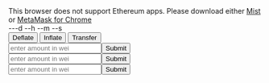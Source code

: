 <link rel='stylesheet' href='style.css' type='text/css'>
<div id="message">This browser does not support Ethereum apps. Please download either <a href="http://ethereum.org">Mist</a> or <a href="https://chrome.google.com/webstore/detail/metamask/nkbihfbeogaeaoehlefnkodbefgpgknn?hl=en">MetaMask for Chrome</a></div>


<div>
<span id="Eth_supply"></span>
</div>
<div>
<span id='dEthDay'>---d --h --m --s</span>
</div>
<div>
<span id="dEth_supply"></span>
</div>

<div >
<span id="balance"></span>
</div>

<div class="tab">
  <button class="tablinks" onclick="openCity(event, 'Deflate')" id="defaultOpen">Deflate</button>
  <button class="tablinks" onclick="openCity(event, 'Inflate')">Inflate</button>
  <button class="tablinks" onclick="openCity(event, 'Transfer')">Transfer</button>
</div>

<div id="Deflate" class="tabcontent">
  <input placeholder="enter amount in wei"><button id="deflate">Submit</button>
</div>

<div id="Inflate" class="tabcontent">
  <input placeholder="enter amount in wei"><button id="inflate">Submit</button>
</div>

<div id="Transfer" class="tabcontent">
<input placeholder="enter amount in wei"><button id="transfer">Submit</button>
</div>

<script src="scripts.js"></script>


